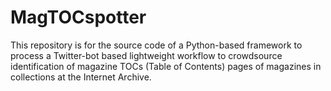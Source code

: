 # MagTOCspotter
This repository is for the source code of a Python-based framework to process a Twitter-bot based lightweight workflow to crowdsource identification of magazine TOCs (Table of Contents) pages of magazines in collections at the Internet Archive.
